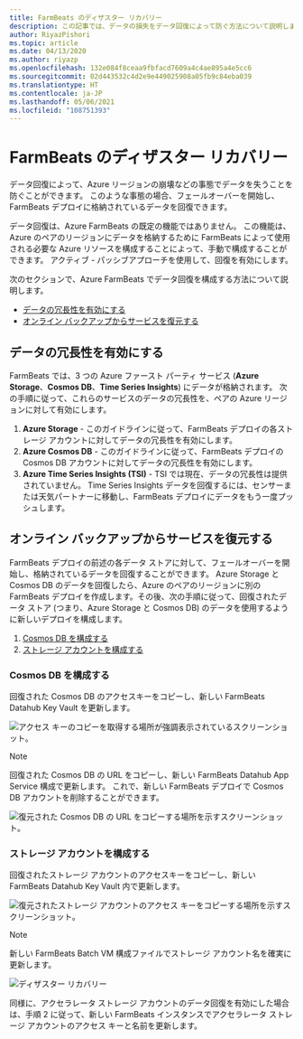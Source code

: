 ```yaml
---
title: FarmBeats のディザスター リカバリー
description: この記事では、データの損失をデータ回復によって防ぐ方法について説明します。
author: RiyazPishori
ms.topic: article
ms.date: 04/13/2020
ms.author: riyazp
ms.openlocfilehash: 132e084f8ceaa9fbfacd7609a4c4ae895a4e5cc6
ms.sourcegitcommit: 02d443532c4d2e9e449025908a05fb9c84eba039
ms.translationtype: HT
ms.contentlocale: ja-JP
ms.lasthandoff: 05/06/2021
ms.locfileid: "108751393"
---
```

# <a name="disaster-recovery-for-farmbeats"></a>FarmBeats のディザスター リカバリー

データ回復によって、Azure リージョンの崩壊などの事態でデータを失うことを防ぐことができます。 このような事態の場合、フェールオーバーを開始し、FarmBeats デプロイに格納されているデータを回復できます。

データ回復は、Azure FarmBeats の既定の機能ではありません。 この機能は、Azure のペアのリージョンにデータを格納するために FarmBeats によって使用される必要な Azure リソースを構成することによって、手動で構成することができます。 アクティブ - パッシブアプローチを使用して、回復を有効にします。

次のセクションで、Azure FarmBeats でデータ回復を構成する方法について説明します。

- [データの冗長性を有効にする](#enable-data-redundancy)
- [オンライン バックアップからサービスを復元する](#restore-service-from-online-backup)


## <a name="enable-data-redundancy"></a>データの冗長性を有効にする

FarmBeats では、3 つの Azure ファースト パーティ サービス (**Azure Storage**、**Cosmos DB**、**Time Series Insights**) にデータが格納されます。 次の手順に従って、これらのサービスのデータの冗長性を、ペアの Azure リージョンに対して有効にします。

1.  **Azure Storage** - このガイドラインに従って、FarmBeats デプロイの各ストレージ アカウントに対してデータの冗長性を有効にします。
2.  **Azure Cosmos DB** - このガイドラインに従って、FarmBeats デプロイの Cosmos DB アカウントに対してデータの冗長性を有効にします。
3.  **Azure Time Series Insights (TSI)** - TSI では現在、データの冗長性は提供されていません。 Time Series Insights データを回復するには、センサーまたは天気パートナーに移動し、FarmBeats デプロイにデータをもう一度プッシュします。

## <a name="restore-service-from-online-backup"></a>オンライン バックアップからサービスを復元する

FarmBeats デプロイの前述の各データ ストアに対して、フェールオーバーを開始し、格納されているデータを回復することができます。 Azure Storage と Cosmos DB のデータを回復したら、Azure のペアのリージョンに別の FarmBeats デプロイを作成します。その後、次の手順に従って、回復されたデータ ストア (つまり、Azure Storage と Cosmos DB) のデータを使用するように新しいデプロイを構成します。

1. [Cosmos DB を構成する](#configure-cosmos-db)
2. [ストレージ アカウントを構成する](#configure-storage-account)


### <a name="configure-cosmos-db"></a>Cosmos DB を構成する

回復された Cosmos DB のアクセスキーをコピーし、新しい FarmBeats Datahub Key Vault を更新します。


  ![アクセス キーのコピーを取得する場所が強調表示されているスクリーンショット。](./media/disaster-recovery-for-farmbeats/key-vault-secrets.png)

> [!NOTE]
> 回復された Cosmos DB の URL をコピーし、新しい FarmBeats Datahub App Service 構成で更新します。 これで、新しい FarmBeats デプロイで Cosmos DB アカウントを削除することができます。

  ![復元された Cosmos DB の URL をコピーする場所を示すスクリーンショット。](./media/disaster-recovery-for-farmbeats/configuration.png)

### <a name="configure-storage-account"></a>ストレージ アカウントを構成する

回復されたストレージ アカウントのアクセスキーをコピーし、新しい FarmBeats Datahub Key Vault 内で更新します。

![復元されたストレージ アカウントのアクセス キーをコピーする場所を示すスクリーンショット。](./media/disaster-recovery-for-farmbeats/key-vault-7-secrets.png)

>[!NOTE]
> 新しい FarmBeats Batch VM 構成ファイルでストレージ アカウント名を確実に更新します。

![ディザスター リカバリー](./media/disaster-recovery-for-farmbeats/batch-prep-files.png)

同様に、アクセラレータ ストレージ アカウントのデータ回復を有効にした場合は、手順 2 に従って、新しい FarmBeats インスタンスでアクセラレータ ストレージ アカウントのアクセス キーと名前を更新します。
